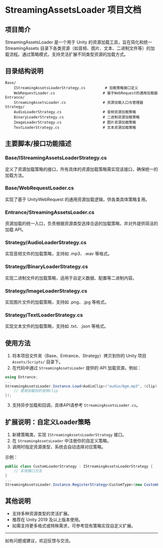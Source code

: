 # StreamingAssetsLoader 项目文档

## 项目简介

StreamingAssetsLoader 是一个用于 Unity 的资源加载工具，旨在简化和统一 StreamingAssets 目录下各类资源（如音频、图片、文本、二进制文件等）的加载流程。通过策略模式，支持灵活扩展不同类型资源的加载方式。

## 目录结构说明

```
Base/
    IStreamingAssetsLoaderStrategy.cs         # 加载策略接口定义
    WebRequestLoader.cs                      # 基于WebRequest的通用加载器
Entrance/
    StreamingAssetsLoader.cs                 # 资源加载入口与管理器
Strategy/
    AudioLoaderStrategy.cs                   # 音频资源加载策略
    BinaryLoaderStrategy.cs                  # 二进制资源加载策略
    ImageLoaderStrategy.cs                   # 图片资源加载策略
    TextLoaderStrategy.cs                    # 文本资源加载策略
```

## 主要脚本/接口功能描述

### Base/IStreamingAssetsLoaderStrategy.cs
定义了资源加载策略的接口，所有具体的资源加载策略需实现该接口，确保统一的加载方法。

### Base/WebRequestLoader.cs
实现了基于 UnityWebRequest 的通用资源加载逻辑，供各类具体策略复用。

### Entrance/StreamingAssetsLoader.cs
资源加载的统一入口，负责根据资源类型选择合适的加载策略，并对外提供简洁的加载 API。

### Strategy/AudioLoaderStrategy.cs
实现音频文件的加载策略，支持如 .mp3、.wav 等格式。

### Strategy/BinaryLoaderStrategy.cs
实现二进制文件的加载策略，适用于自定义数据、配置等二进制内容。

### Strategy/ImageLoaderStrategy.cs
实现图片文件的加载策略，支持如 .png、.jpg 等格式。

### Strategy/TextLoaderStrategy.cs
实现文本文件的加载策略，支持如 .txt、.json 等格式。

## 使用方法

1. 将本项目文件夹（Base、Entrance、Strategy）拷贝到你的 Unity 项目 `Assets/Scripts/` 目录下。
2. 在代码中通过 `StreamingAssetsLoader` 提供的 API 加载资源。例如：

```csharp
using Entrance;
...
StreamingAssetsLoader.Instance.Load<AudioClip>("audio/bgm.mp3", (clip) => {
    // 使用加载到的音频clip
});
```

3. 支持异步加载和回调，具体API请参考 `StreamingAssetsLoader.cs`。

## 扩展说明：自定义Loader策略

1. 新建策略类，实现 `IStreamingAssetsLoaderStrategy` 接口。
2. 在 `StreamingAssetsLoader` 中注册你的自定义策略。
3. 调用时指定资源类型，系统会自动选择对应策略。

示例：
```csharp
public class CustomLoaderStrategy : IStreamingAssetsLoaderStrategy {
    // 实现接口方法
}
...
StreamingAssetsLoader.Instance.RegisterStrategy<CustomType>(new CustomLoaderStrategy());
```

## 其他说明

- 支持多种资源类型的灵活扩展。
- 推荐在 Unity 2019 及以上版本使用。
- 如需支持更多格式或特殊需求，可参考现有策略实现自定义扩展。

---

如有问题或建议，欢迎反馈与交流。
